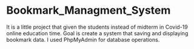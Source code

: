 # Bookmark_Managment_System
It is a little project that given the students instead of midterm in Covid-19 online education time. Goal is create a system that saving and displaying bookmark data. I used PhpMyAdmin for database operations.
